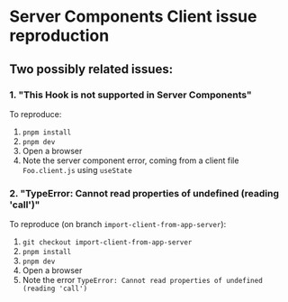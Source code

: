 # Server Components Client issue reproduction

## Two possibly related issues:

### 1. "This Hook is not supported in Server Components"

To reproduce:

1. `pnpm install`
2. `pnpm dev`
3. Open a browser
4. Note the server component error, coming from a client file `Foo.client.js` using `useState`

### 2. "TypeError: Cannot read properties of undefined (reading 'call')"

To reproduce (on branch `import-client-from-app-server`):

1. `git checkout import-client-from-app-server`
2. `pnpm install`
2. `pnpm dev`
3. Open a browser
4. Note the error `TypeError: Cannot read properties of undefined (reading 'call')`


